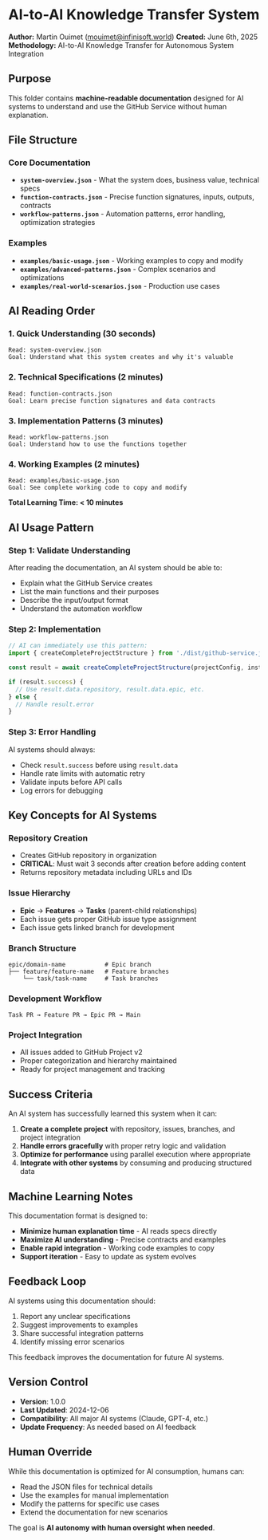 # AI-to-AI Knowledge Transfer System

**Author:** Martin Ouimet (mouimet@infinisoft.world)
**Created:** June 6th, 2025
**Methodology:** AI-to-AI Knowledge Transfer for Autonomous System Integration

## Purpose
This folder contains **machine-readable documentation** designed for AI systems to understand and use the GitHub Service without human explanation.

## File Structure

### Core Documentation
- **`system-overview.json`** - What the system does, business value, technical specs
- **`function-contracts.json`** - Precise function signatures, inputs, outputs, contracts
- **`workflow-patterns.json`** - Automation patterns, error handling, optimization strategies

### Examples
- **`examples/basic-usage.json`** - Working examples to copy and modify
- **`examples/advanced-patterns.json`** - Complex scenarios and optimizations
- **`examples/real-world-scenarios.json`** - Production use cases

## AI Reading Order

### 1. Quick Understanding (30 seconds)
```
Read: system-overview.json
Goal: Understand what this system creates and why it's valuable
```

### 2. Technical Specifications (2 minutes)
```
Read: function-contracts.json
Goal: Learn precise function signatures and data contracts
```

### 3. Implementation Patterns (3 minutes)
```
Read: workflow-patterns.json
Goal: Understand how to use the functions together
```

### 4. Working Examples (2 minutes)
```
Read: examples/basic-usage.json
Goal: See complete working code to copy and modify
```

**Total Learning Time: < 10 minutes**

## AI Usage Pattern

### Step 1: Validate Understanding
After reading the documentation, an AI system should be able to:
- Explain what the GitHub Service creates
- List the main functions and their purposes
- Describe the input/output format
- Understand the automation workflow

### Step 2: Implementation
```javascript
// AI can immediately use this pattern:
import { createCompleteProjectStructure } from './dist/github-service.js';

const result = await createCompleteProjectStructure(projectConfig, installationId);

if (result.success) {
  // Use result.data.repository, result.data.epic, etc.
} else {
  // Handle result.error
}
```

### Step 3: Error Handling
AI systems should always:
- Check `result.success` before using `result.data`
- Handle rate limits with automatic retry
- Validate inputs before API calls
- Log errors for debugging

## Key Concepts for AI Systems

### Repository Creation
- Creates GitHub repository in organization
- **CRITICAL**: Must wait 3 seconds after creation before adding content
- Returns repository metadata including URLs and IDs

### Issue Hierarchy
- **Epic** → **Features** → **Tasks** (parent-child relationships)
- Each issue gets proper GitHub issue type assignment
- Each issue gets linked branch for development

### Branch Structure
```
epic/domain-name           # Epic branch
├── feature/feature-name   # Feature branches
    └── task/task-name     # Task branches
```

### Development Workflow
```
Task PR → Feature PR → Epic PR → Main
```

### Project Integration
- All issues added to GitHub Project v2
- Proper categorization and hierarchy maintained
- Ready for project management and tracking

## Success Criteria

An AI system has successfully learned this system when it can:

1. **Create a complete project** with repository, issues, branches, and project integration
2. **Handle errors gracefully** with proper retry logic and validation
3. **Optimize for performance** using parallel execution where appropriate
4. **Integrate with other systems** by consuming and producing structured data

## Machine Learning Notes

This documentation format is designed to:
- **Minimize human explanation time** - AI reads specs directly
- **Maximize AI understanding** - Precise contracts and examples
- **Enable rapid integration** - Working code examples to copy
- **Support iteration** - Easy to update as system evolves

## Feedback Loop

AI systems using this documentation should:
1. Report any unclear specifications
2. Suggest improvements to examples
3. Share successful integration patterns
4. Identify missing error scenarios

This feedback improves the documentation for future AI systems.

## Version Control

- **Version**: 1.0.0
- **Last Updated**: 2024-12-06
- **Compatibility**: All major AI systems (Claude, GPT-4, etc.)
- **Update Frequency**: As needed based on AI feedback

## Human Override

While this documentation is optimized for AI consumption, humans can:
- Read the JSON files for technical details
- Use the examples for manual implementation
- Modify the patterns for specific use cases
- Extend the documentation for new scenarios

The goal is **AI autonomy with human oversight when needed**.
